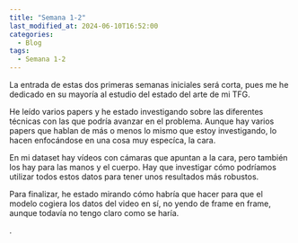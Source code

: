 ```yaml
---
title: "Semana 1-2"
last_modified_at: 2024-06-10T16:52:00
categories:
  - Blog
tags:
  - Semana 1-2
---
```


La entrada de estas dos primeras semanas iniciales será corta, pues me he dedicado en su mayoría al estudio
del estado del arte de mi TFG. 

He leído varios papers y he estado investigando sobre las diferentes técnicas con las que podría avanzar en 
el problema. Aunque hay varios papers que hablan de más o menos lo mismo que estoy investigando, lo hacen
enfocándose en una cosa muy especíca, la cara. 

En mi dataset hay vídeos con cámaras que apuntan a la cara, pero también los hay para las manos y el cuerpo. 
Hay que investigar cómo podríamos utilizar todos estos datos para tener unos resultados más robustos. 

Para finalizar, he estado mirando cómo habría que hacer para que el modelo cogiera los datos del video en sí, 
no yendo de frame en frame, aunque todavía no tengo claro como se haría.

.
